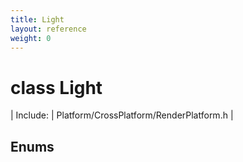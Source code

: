 ```yaml
---
title: Light
layout: reference
weight: 0
---
```

class Light
===

| Include: | Platform/CrossPlatform/RenderPlatform.h |





Enums
---
